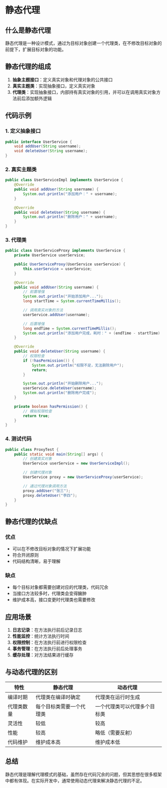 # 静态代理

## 什么是静态代理

静态代理是一种设计模式，通过为目标对象创建一个代理类，在不修改目标对象的前提下，扩展目标对象的功能。

## 静态代理的组成

1. **抽象主题接口**：定义真实对象和代理对象的公共接口
2. **真实主题类**：实现抽象接口，定义真实对象
3. **代理类**：实现抽象接口，内部持有真实对象的引用，并可以在调用真实对象方法前后添加额外逻辑

## 代码示例

### 1. 定义抽象接口

```java
public interface UserService {
    void addUser(String username);
    void deleteUser(String username);
}
```

### 2. 真实主题类

```java
public class UserServiceImpl implements UserService {
    @Override
    public void addUser(String username) {
        System.out.println("添加用户：" + username);
    }

    @Override
    public void deleteUser(String username) {
        System.out.println("删除用户：" + username);
    }
}
```

### 3. 代理类

```java
public class UserServiceProxy implements UserService {
    private UserService userService;

    public UserServiceProxy(UserService userService) {
        this.userService = userService;
    }

    @Override
    public void addUser(String username) {
        // 前置增强
        System.out.println("开始添加用户...");
        long startTime = System.currentTimeMillis();

        // 调用真实对象的方法
        userService.addUser(username);

        // 后置增强
        long endTime = System.currentTimeMillis();
        System.out.println("添加用户完成，耗时：" + (endTime - startTime) + "ms");
    }

    @Override
    public void deleteUser(String username) {
        // 权限检查
        if (!hasPermission()) {
            System.out.println("权限不足，无法删除用户");
            return;
        }

        System.out.println("开始删除用户...");
        userService.deleteUser(username);
        System.out.println("删除用户完成");
    }

    private boolean hasPermission() {
        // 模拟权限检查
        return true;
    }
}
```

### 4. 测试代码

```java
public class ProxyTest {
    public static void main(String[] args) {
        // 创建真实对象
        UserService userService = new UserServiceImpl();

        // 创建代理对象
        UserService proxy = new UserServiceProxy(userService);

        // 通过代理对象调用方法
        proxy.addUser("张三");
        proxy.deleteUser("李四");
    }
}
```

## 静态代理的优缺点

### 优点
- 可以在不修改目标对象的情况下扩展功能
- 符合开闭原则
- 代码结构清晰，易于理解

### 缺点
- 每个目标对象都需要创建对应的代理类，代码冗余
- 当接口方法较多时，代理类会变得臃肿
- 维护成本高，接口变更时代理类也需要修改

## 应用场景

1. **日志记录**：在方法执行前后记录日志
2. **性能监控**：统计方法执行时间
3. **权限控制**：在方法执行前进行权限检查
4. **事务管理**：在方法执行前后处理事务
5. **缓存处理**：对方法结果进行缓存

## 与动态代理的区别

| 特性 | 静态代理 | 动态代理 |
|------|----------|----------|
| 编译时期 | 代理类在编译时确定 | 代理类在运行时生成 |
| 代理类数量 | 每个目标类需要一个代理类 | 一个代理类可以代理多个目标类 |
| 灵活性 | 较低 | 较高 |
| 性能 | 较高 | 略低（需要反射） |
| 代码维护 | 维护成本高 | 维护成本低 |

## 总结

静态代理是理解代理模式的基础，虽然存在代码冗余的问题，但其思想在很多框架中都有体现。在实际开发中，通常使用动态代理来解决静态代理的不足。